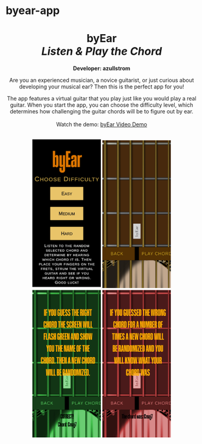 # byear-app

<div align="center">
  
  <h1>
    byEar <br><i>Listen & Play the Chord</i>
  </h1>
    
  <b>Developer: azullstrom</b>

  <p>
  Are you an experienced musician, a novice guitarist, or just curious about developing your musical ear? Then this is the perfect app for you!
  
  The app features a virtual guitar that you play just like you would play a real guitar. When you start the app, you can choose the difficulty level, which determines how challenging the guitar chords will be to figure out by ear.
  <br>
  <br>
  Watch the demo: <a href="https://www.youtube.com/shorts/axf98eDB3H4" target="blank">byEar Video Demo</a>
  </p>
  <br>
  
  <img src='byEarStartMenu1242x2688.jpg' width='180'>
  <img src='byEarMain1242x2688.jpg' width='180'>
  <img src='byEarMainGreen1242x2688.jpg' width='180'>
  <img src='byEarMainRed1242x2688.jpg' width='180'>

</div>

